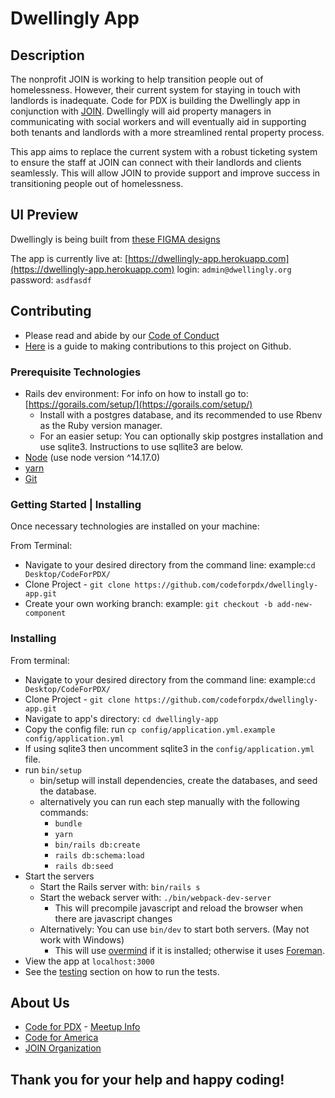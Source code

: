 # Dwellingly App

## Description

The nonprofit JOIN is working to help transition people out of homelessness. However, their current system for staying in touch with landlords is inadequate. Code for PDX is building the Dwellingly app in conjunction with [JOIN](https://joinpdx.org/). Dwellingly will aid property managers in communicating with social workers and will eventually aid in supporting both tenants and landlords with a more streamlined rental property process.

This app aims to replace the current system with a robust ticketing system to ensure the staff at JOIN can connect with their landlords and clients seamlessly. This will allow JOIN to provide support and improve success in transitioning people out of homelessness.

## UI Preview

Dwellingly is being built from [these FIGMA designs](https://drive.google.com/file/d/1YqboQogczYm1HkyRqEtVSzeQ61T9hWU2/view)

The app is currently live at: [https://dwellingly-app.herokuapp.com](https://dwellingly-app.herokuapp.com)
login: `admin@dwellingly.org`
password: `asdfasdf`

## Contributing

- Please read and abide by our [Code of Conduct](https://github.com/codeforpdx/codeofconduct)
- [Here](contributing.md) is a guide to making contributions to this project on Github.

### Prerequisite Technologies

- Rails dev environment: For info on how to install go to: [https://gorails.com/setup/](https://gorails.com/setup/)
  - Install with a postgres database, and its recommended to use Rbenv as the Ruby version manager.
  - For an easier setup: You can optionally skip postgres installation and use sqlite3. Instructions to use sqllite3 are below.
- [Node](https://nodejs.org/en/download/)
  (use node version ^14.17.0)
- [yarn](https://classic.yarnpkg.com/en/docs/install)
- [Git](https://gist.github.com/derhuerst/1b15ff4652a867391f03)

### Getting Started | Installing

Once necessary technologies are installed on your machine:

From Terminal:

- Navigate to your desired directory from the command line:
  example:`cd Desktop/CodeForPDX/`
- Clone Project - `git clone https://github.com/codeforpdx/dwellingly-app.git`
- Create your own working branch:
  example: `git checkout -b add-new-component`

### Installing

From terminal:

- Navigate to your desired directory from the command line:
  example:`cd Desktop/CodeForPDX/`
- Clone Project - `git clone https://github.com/codeforpdx/dwellingly-app.git`
- Navigate to app's directory: `cd dwellingly-app`
- Copy the config file: run `cp config/application.yml.example config/application.yml`
- If using sqlite3 then uncomment sqlite3 in the `config/application.yml` file.
- run `bin/setup`
  - bin/setup will install dependencies, create the databases, and seed the database.
  - alternatively you can run each step manually with the following commands:
    - `bundle`
    - `yarn`
    - `bin/rails db:create`
    - `rails db:schema:load`
    - `rails db:seed`
- Start the servers
  - Start the Rails server with: `bin/rails s`
  - Start the weback server with: `./bin/webpack-dev-server`
    - This will precompile javascript and reload the browser when there are javascript changes
  - Alternatively: You can use `bin/dev` to start both servers. (May not work with Windows)
    - This will use [overmind](https://github.com/DarthSim/overmind) if it is installed; otherwise
      it uses [Foreman](https://github.com/ddollar/foreman).
- View the app at `localhost:3000`
- See the [testing](contributing.md#testing) section on how to run the tests.

## About Us
* [Code for PDX](https://www.codeforpdx.org/) - [Meetup Info](https://www.meetup.com/Code-for-PDX/)
* [Code for America](https://brigade.codeforamerica.org/)
* [JOIN Organization](https://joinpdx.org/)

## Thank you for your help and happy coding!
